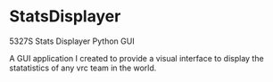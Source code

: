 # StatsDisplayer
5327S Stats Displayer Python GUI

A GUI application I created to provide a visual interface to display the statatistics of any vrc team in the world.
